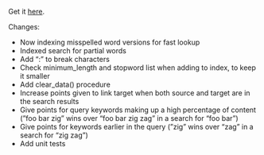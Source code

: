 <!--# set var="title" value="sqlsearch 1.1.0" -->
<!--# set var="date" value="July 23, 2006" -->

<!--# include file="include/top.html" -->

Get it [here](files/sqlsearch-1.1.0.tar.bz2).

Changes:

* Now indexing misspelled word versions for fast lookup
* Indexed search for partial words
* Add “:” to break characters
* Check minimum\_length and stopword list when adding to index, to keep it smaller
* Add clear\_data() procedure
* Increase points given to link target when both source and target are in the search results
* Give points for query keywords making up a high percentage of content (”foo bar zig” wins over “foo bar zig zag” in a search for “foo bar”)
* Give points for keywords earlier in the query (”zig” wins over “zag” in a search for “zig zag”)
* Add unit tests

<!--# include file="include/bottom.html" -->

